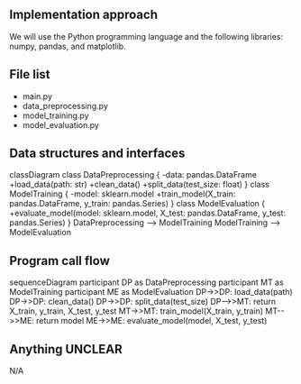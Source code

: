 ## Implementation approach

We will use the Python programming language and the following libraries: numpy, pandas, and matplotlib.

## File list

- main.py
- data_preprocessing.py
- model_training.py
- model_evaluation.py

## Data structures and interfaces


classDiagram
    class DataPreprocessing {
        -data: pandas.DataFrame
        +load_data(path: str)
        +clean_data()
        +split_data(test_size: float)
    }
    class ModelTraining {
        -model: sklearn.model
        +train_model(X_train: pandas.DataFrame, y_train: pandas.Series)
    }
    class ModelEvaluation {
        +evaluate_model(model: sklearn.model, X_test: pandas.DataFrame, y_test: pandas.Series)
    }
    DataPreprocessing --> ModelTraining
    ModelTraining --> ModelEvaluation


## Program call flow


sequenceDiagram
    participant DP as DataPreprocessing
    participant MT as ModelTraining
    participant ME as ModelEvaluation
    DP->>DP: load_data(path)
    DP->>DP: clean_data()
    DP->>DP: split_data(test_size)
    DP-->>MT: return X_train, y_train, X_test, y_test
    MT->>MT: train_model(X_train, y_train)
    MT-->>ME: return model
    ME->>ME: evaluate_model(model, X_test, y_test)


## Anything UNCLEAR

N/A

